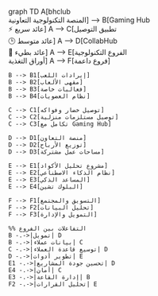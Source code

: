 graph TD
    A[bhclub<br/>المنصة التكنولوجية التعاونية] --> B[Gaming Hub<br/>⚡ عائد سريع]
    A --> C[تطبيق التوصيل<br/>🕒 عائد متوسط]
    A --> D[CollabHub<br/>🐢 عائد بطيء]
    A --> E[الفروع التكنولوجية<br/>أوراق التغذية]
    A --> F[فروع داعمة]

    B --> B1[إيرادات اللعب]
    B --> B2[مقهى الألعاب]
    B --> B3[فعاليات خاصة]
    B --> B4[نظام العضويات]

    C --> C1[توصيل خضار وفواكه]
    C --> C2[توصيل مستلزمات منزلية]
    C --> C3[تكامل مع Gaming Hub]

    D --> D1[منصة التعاون]
    D --> D2[توزيع الأرباح]
    D --> D3[مساحات عمل مشتركة]

    E --> E1[مشروع تحليل الأكواد]
    E --> E2[نظام الذكاء الاصطناعي]
    E --> E3[المساعد الذكي]
    E --> E4[البلوك تشين]

    F --> F1[التسويق والمجتمع]
    F --> F2[تحليل البيانات]
    F --> F3[التمويل والإدارة]

    %% التفاعلات بين الفروع
    B -.->|تمويل| D
    B -.->|بيانات عملاء| C
    C -.->|توسيع قاعدة العملاء| D
    D -.->|تطوير أدوات| E
    E1 -.->|تحسين جودة المشاريع| D
    E4 -.->|أمان| C
    E3 -.->|إدارة القاعة| B
    F2 -.->|تحليل القرارات| E